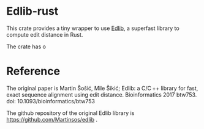 # Edlib-rust

This crate provides a tiny wrapper to use [Edlib](https://github.com/Martinsos/edlib), a superfast library to compute edit distance in Rust.



The crate has o


# Reference

The original paper is Martin Šošić, Mile Šikić; Edlib: a C/C ++ library for fast, exact sequence alignment using edit distance. Bioinformatics 2017 btw753. doi: 10.1093/bioinformatics/btw753 

The github repository of the original Edlib library is https://github.com/Martinsos/edlib .